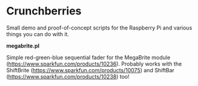 Crunchberries
=============
Small demo and proof-of-concept scripts for the Raspberry Pi and various things you can do with it.

**megabrite.pl**

Simple red-green-blue sequential fader for the MegaBrite module (https://www.sparkfun.com/products/10236). Probably works with the ShiftBrite (https://www.sparkfun.com/products/10075) and ShiftBar (https://www.sparkfun.com/products/10238) too!


